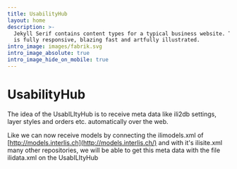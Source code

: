 ```yaml
---
title: UsabilityHub
layout: home
description: >-
  Jekyll Serif contains content types for a typical business website. The theme
  is fully responsive, blazing fast and artfully illustrated.
intro_image: images/fabrik.svg
intro_image_absolute: true
intro_image_hide_on_mobile: true
---
```

# UsabilityHub

The idea of the UsabILItyHub is to receive meta data like ili2db settings, layer styles and orders etc. automatically over the web. 

Like we can now receive models by connecting the ilimodels.xml of [http://models.interlis.ch](http://models.interlis.ch/) and with it's ilisite.xml many other repositories, we will be able to get this meta data with the file ilidata.xml on the UsabILItyHub
